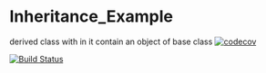 # Inheritance_Example
derived class with in it contain an object of base class
[![codecov](https://codecov.io/gh/raje1reddy/Inheritance_Example/branch/master/graph/badge.svg)](https://codecov.io/gh/raje1reddy/Inheritance_Example)

[![Build Status](https://travis-ci.org/raje1reddy/Inheritance_Example.svg?branch=master)](https://travis-ci.org/raje1reddy/Inheritance_Example)
